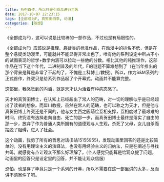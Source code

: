 ```yaml
---
title: 系列首作，所以只是引观众进行哲思
date: 2017-10-07 22:23:15
tags: [全部成为F, 真贺田四季, 动漫]
categories: [随想]
---
```


《全部成为F》，这可以说是比较棒的一部作品，不过也是有局限性的。

<!--more-->

《全部成为F》应该说是推理、悬疑类的标准作品，在动漫中的排名不低，但是在整个悬疑类动漫里，可能就并不能显得非常出色了，唯有他的系列设定中所占不小的试图表现的哲学+数学内涵可以拉动一些他的分数。相比其他的纯推理作，这部作品在当下这个年代，二进制普及的年代，F的谜题不算难想到了（在当年推出的那个背景是算是非常了不起的了，不愧是工科博士/教授)。所以，作为S&M系列的正式首作，终究只是给系列作品起了个开幕式。动画并不能算完整。

这部里，我感觉到的内涵，就是天才认为活着有种病态感了。

天才的真贺田博士，在认知上已经超出了常人的范畴，对一切的理解似乎是已经超出了读者的想象。而犀川教授，虽然在常人的范畴，也可以称之为天才，但是他与真贺田博士终究还是不同的，他与女主西之园萌绘互相支撑，互相度过了最艰难的时间，终究没有选择走向自由、死亡的那一步，而真贺田博士最终是落实了自由的那一步，放弃了作为普通人类所拥有的道德观与人生观，杀死了父母，女儿自杀而摆脱了阻碍，进入了社会。

这个动画，我剪了所有的哲思对话(B站15155955)，发现动画里回答的还是比较简单的，没有用理论主义的演绎法，也没有用经验主义的归纳法，只是在阐述与寻找共鸣，就感觉有点让观众不那么好理解了。(个人感觉只能算是给观众提了问题，动画里的回答只是设定里的回答，并不能让观众信服)

恐怕，也是存了毕竟只是一个系列的开幕，所以不需要在这一部里讲的太多，反而讲不清案件了吧。
